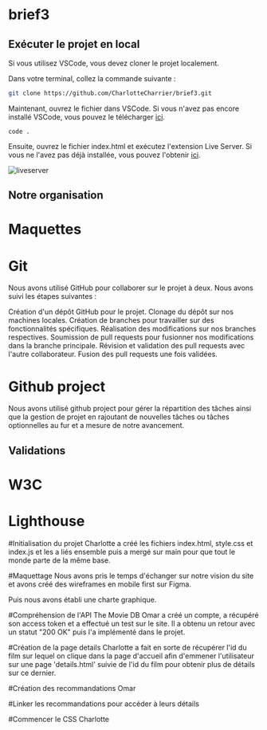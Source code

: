 # brief3



## Exécuter le projet en local

Si vous utilisez VSCode, vous devez cloner le projet localement.

Dans votre terminal, collez la commande suivante :

```bash
git clone https://github.com/CharlotteCharrier/brief3.git
```

Maintenant, ouvrez le fichier dans VSCode. Si vous n'avez pas encore installé VSCode, vous pouvez le télécharger [ici](https://code.visualstudio.com/download).

```shell
code .
```

Ensuite, ouvrez le fichier index.html et exécutez l'extension Live Server. Si vous ne l'avez pas déjà installée, vous pouvez l'obtenir [ici](https://marketplace.visualstudio.com/items?itemName=ritwickdey.LiveServer).

![liveserver](https://i0.wp.com/www.alphr.com/wp-content/uploads/2023/05/open-with-live-server.png?w=700&ssl=1)


## Notre organisation

# Maquettes

# Git

Nous avons utilisé GitHub pour collaborer sur le projet à deux. Nous avons suivi les étapes suivantes :

Création d'un dépôt GitHub pour le projet.
Clonage du dépôt sur nos machines locales.
Création de branches pour travailler sur des fonctionnalités spécifiques.
Réalisation des modifications sur nos branches respectives.
Soumission de pull requests pour fusionner nos modifications dans la branche principale.
Révision et validation des pull requests avec l'autre collaborateur.
Fusion des pull requests une fois validées.

# Github project 

Nous avons utilisé github project pour gérer la répartition des tâches ainsi que la gestion de projet en rajoutant de nouvelles tâches ou tâches optionnelles au fur et a mesure de notre avancement. 

## Validations 

# W3C 

# Lighthouse





#Initialisation du projet
Charlotte a créé les fichiers index.html, style.css et index.js et les a liés ensemble puis a mergé sur main pour que tout le monde parte de la même base.

#Maquettage 
Nous avons pris le temps d'échanger sur notre vision du site et avons créé des wireframes en mobile first sur Figma.

Puis nous avons établi une charte graphique.

#Compréhension de l'API The Movie DB
Omar a créé un compte, a récupéré son access token et a effectué un test sur le site. Il a obtenu un retour avec un statut "200 OK" puis l'a implémenté dans le projet.

#Création de la page details
Charlotte a fait en sorte de récupérer l'id du film sur lequel on clique dans la page d'accueil afin d'emmener l'utilisateur sur une page 'details.html' suivie de l'id du film pour obtenir plus de détails sur ce dernier.

#Création des recommandations 
Omar

#Linker les recommandations pour accéder à leurs détails

#Commencer le CSS
Charlotte